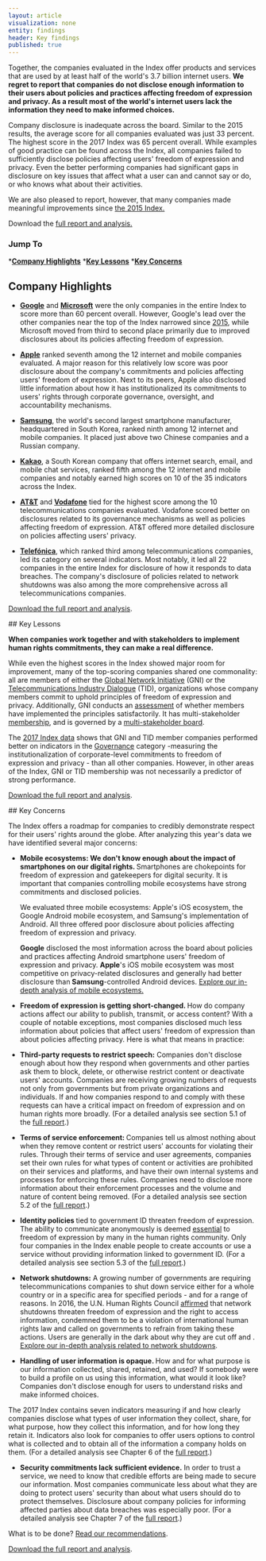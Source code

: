 ```yaml
---
layout: article
visualization: none
entity: findings
header: Key findings
published: true
---
```


Together, the companies evaluated in the Index offer products and services that are used by at least half of the world's 3.7 billion internet users.
**We regret to report that companies do not disclose enough information to their users about policies and practices affecting freedom of expression and privacy. As a result most of the world's internet users lack the information they need to make informed choices.**

Company disclosure is inadequate across the board. Similar to the 2015 results, the average score for all companies evaluated was just 33 percent. The highest score in the 2017 Index was 65 percent overall. While examples of good practice can be found across the Index, all companies failed to sufficiently disclose policies affecting users' freedom of expression and privacy. Even the better performing companies had significant gaps in disclosure on key issues that affect what a user can and cannot say or do, or who knows what about their activities. </p>
<p></p>
<p>We are also pleased to report, however, that many companies made meaningful improvements since <a href="https://rankingdigitalrights.org/index2015/">the 2015 Index.</a></p>
<p></p>
<p>Download the <a href="/download">full report and analysis.</a> </p>

### Jump To
*[**Company Highlights**](#chapter-1)
*[**Key Lessons**](#chapter-2)
*[**Key Concerns**](#chapter-3)

## Company Highlights <a id="chapter-1"></a>
<p></p>
<ul>
<li><a href="https://rankingdigitalrights.org/index2017/companies/google"><strong>Google</strong></a> and <a href="https://rankingdigitalrights.org/index2017/companies/microsoft"><strong>Microsoft</strong></a> were the only companies in the entire Index to score more than 60 percent overall. However, Google's lead over the other companies near the top of the Index narrowed since <a href="https://rankingdigitalrights.org/index2015/">2015</a>, while Microsoft moved from third to second place primarily due to improved disclosures about its policies affecting freedom of expression.</li>
</ul>
<p></p>
<ul>
<li><a href="https://rankingdigitalrights.org/index2017/companies/apple"><strong>Apple</strong></a> ranked seventh among the 12 internet and mobile companies evaluated. A major reason for this relatively low score was poor disclosure about the company's commitments and policies affecting users' freedom of expression. Next to its peers, Apple also disclosed little information about how it has institutionalized its commitments to users' rights through corporate governance, oversight, and accountability mechanisms. </li>
</ul>
<p></p>
<ul>
<li><a href="https://rankingdigitalrights.org/index2017/companies/samsung"><strong>Samsung</strong></a>, the world's second largest smartphone manufacturer, headquartered in South Korea, ranked ninth among 12 internet and mobile companies. It placed just above two Chinese companies and a Russian company. </li>
</ul>
<p></p>
<ul>
<li><a href="https://rankingdigitalrights.org/index2017/companies/kakao"><strong>Kakao</strong></a>, a South Korean company that offers internet search, email, and mobile chat services, ranked fifth among the 12 internet and mobile companies and notably earned high scores on 10 of the 35 indicators across the Index.</li>
</ul>
<p></p>
<ul>
<li><a href="https://rankingdigitalrights.org/index2017/companies/att"><strong>AT&T</strong></a> and <a href="https://rankingdigitalrights.org/index2017/companies/vodafone"><strong>Vodafone</strong></a> tied for the highest score among the 10 telecommunications companies evaluated. Vodafone scored better on disclosures related to its governance mechanisms as well as policies affecting freedom of expression. AT&T offered more detailed disclosure on policies affecting users' privacy.</li>
</ul>
<p></p>
<ul>
<li><a href="https://rankingdigitalrights.org/index2017/companies/telefonica"><strong>Telefónica</strong></a>, which ranked third among telecommunications companies, led its category on several indicators. Most notably, it led all 22 companies in the entire Index for disclosure of how it responds to data breaches. The company's disclosure of policies related to network shutdowns was also among the more comprehensive across all telecommunications companies.</li>
</ul>
<p></p>
<p><a href="https://rankingdigitalrights.org/index2017/download">Download the full report and analysis</a>. </p>
<p></p>
## Key Lessons <a id="chapter-2"></a>
<p></p>
<p><strong>When companies work together and with stakeholders to implement human rights commitments, they can make a real difference.</strong></p>
<p></p>
<p>While even the highest scores in the Index showed major room for improvement, many of the top-scoring companies shared one commonality: all are members of either the <a href="https://globalnetworkinitiative.org/">Global Network Initiative</a> (GNI) or the <a href="http://www.telecomindustrydialogue.org/">Telecommunications Industry Dialogue</a> (TID), organizations whose company members commit to uphold principles of freedom of expression and privacy. Additionally, GNI conducts an <a href="http://globalnetworkinitiative.org/content/public-report-201516-independent-company-assessments-0">assessment</a> of whether members have implemented the principles satisfactorily. It has multi-stakeholder <a href="http://globalnetworkinitiative.org/participants/index.php">membership</a>, and is governed by a <a href="http://globalnetworkinitiative.org/content/gni-board-directors">multi-stakeholder board</a>. </p>
<p></p>
<p>The <a href="https://rankingdigitalrights.org/index2017/indicators">2017 Index data</a> shows that GNI and TID member companies performed better on indicators in the <a href="https://rankingdigitalrights.org/index2017/categories/governance">Governance</a> category -measuring the institutionalization of corporate-level commitments to freedom of expression and privacy - than all other companies. However, in other areas of the Index, GNI or TID membership was not necessarily a predictor of strong performance. </p>
<p></p>
<p><a href="https://rankingdigitalrights.org/index2017/download">Download the full report and analysis</a>. </p>
<p></p>
## Key Concerns <a id="chapter-3"></a>
<p></p>
<p>The Index offers a roadmap for companies to credibly demonstrate respect for their users' rights around the globe. After analyzing this year's data we have identified several major concerns: </p>
<p></p>
<ul>
<li><strong>Mobile ecosystems: We don't know enough about the impact of smartphones on our digital rights. </strong>Smartphones are chokepoints for freedom of expression and gatekeepers for digital security. It is important that companies controlling mobile ecosystems have strong commitments and disclosed policies.</li>
<p></p>
<p>We evaluated three mobile ecosystems: Apple's iOS ecosystem, the Google Android mobile ecosystem, and Samsung's implementation of Android. All three offered poor disclosure about policies affecting freedom of expression and privacy. </p>
<p></p>
<p><strong>Google</strong> disclosed the most information across the board about policies and practices affecting Android smartphone users' freedom of expression and privacy. <strong>Apple</strong>'s iOS mobile ecosystem was most competitive on privacy-related disclosures and generally had better disclosure than<strong> Samsung</strong>-controlled Android devices. <a href="https://rankingdigitalrights.org/index2017/findings/mobileecosystems">Explore our in-depth analysis of mobile ecosystems. </a></p>
</ul>
<ul>
<li><strong>Freedom of expression is getting short-changed. </strong>How do company actions affect our ability to publish, transmit, or access content? With a couple of notable exceptions, most companies disclosed much less information about policies that affect users' freedom of expression than about policies affecting privacy. Here is what that means in practice:</li>
</ul>
<ul>
<li><strong>Third-party requests to restrict speech:</strong> Companies don't disclose enough about how they respond when governments and other parties ask them to block, delete, or otherwise restrict content or deactivate users' accounts. Companies are receiving growing numbers of requests not only from governments but from private organizations and individuals. If and how companies respond to and comply with these requests can have a critical impact on freedom of expression and on human rights more broadly. (For a detailed analysis see section 5.1 of the <a href="https://rankingdigitalrights.org/download">full report</a>.) </li>
</ul>
<p></p>
<ul>
<li><strong>Terms of service enforcement: </strong>Companies tell us almost nothing about when they remove content or restrict users' accounts for violating their rules. Through their terms of service and user agreements, companies set their own rules for what types of content or activities are prohibited on their services and platforms, and have their own internal systems and processes for enforcing these rules. Companies need to disclose more information about their enforcement processes and the volume and nature of content being removed. (For a detailed analysis see section 5.2 of the <a href="https://rankingdigitalrights.org/download">full report</a>.) </li>
</ul>
<p></p>
<ul>
<li><strong>Identity policies </strong>tied to government ID threaten freedom of expression. The ability to communicate anonymously is deemed <a href="http://ap.ohchr.org/documents/dpage_e.aspx?si=A/HRC/29/32">essential</a> to freedom of expression by many in the human rights community. Only four companies in the Index enable people to create accounts or use a service without providing information linked to government ID. (For a detailed analysis see section 5.3 of the <a href="https://rankingdigitalrights.org/download">full report</a>.) </li>
</ul>
<p></p>
<ul>
<li><strong>Network shutdowns:</strong> A growing number of governments are requiring telecommunications companies to shut down service either for a whole country or in a specific area for specified periods - and for a range of reasons. In 2016, the U.N. Human Rights Council <a href="http://ap.ohchr.org/documents/dpage_e.aspx?si=A/HRC/32/L.20">affirmed</a> that network shutdowns threaten freedom of expression and the right to access information, condemned them to be a violation of international human rights law and called on governments to refrain from taking these actions. Users are generally in the dark about why they are cut off and . <a href="https://rankingdigitalrights.org/index2017/findings/networkshutdowns">Explore our in-depth analysis related to network shutdowns</a>. </li>
</ul>
<p></p>
<ul>
<li><strong>Handling of user information is opaque. </strong>How and for what purpose is our information collected, shared, retained, and used? If somebody were to build a profile on us using this information, what would it look like? Companies don't disclose enough for users to understand risks and make informed choices.</li>
</ul>
<p></p>
<p>The 2017 Index contains seven indicators measuring if and how clearly companies disclose what types of user information they collect, share, for what purpose, how they collect this information, and for how long they retain it. Indicators also look for companies to offer users options to control what is collected and to obtain all of the information a company holds on them. (For a detailed analysis see Chapter 6 of the <a href="https://rankingdigitalrights.org/download">full report</a>.)</p>
<p> </p>
<ul>
<li><strong>Security commitments lack sufficient evidence.</strong> In order to trust a service, we need to know that credible efforts are being made to secure our information. Most companies communicate less about what they are doing to protect users' security than about what users should do to protect themselves. Disclosure about company policies for informing affected parties about data breaches was especially poor. (For a detailed analysis see Chapter 7 of the <a href="https://rankingdigitalrights.org/download">full report</a>.)</li>
</ul>
<p></p>
<p>What is to be done? <a href="https://rankingdigitalrights.org/index2017/findings/recommendations">Read our recommendations</a>. </p>
<p></p>
<p><a href="https://rankingdigitalrights.org/index2017/download">Download the full report and analysis</a>. </p>
